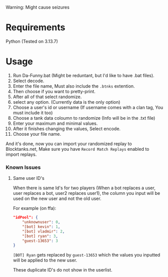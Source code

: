 Warning: Might cause seizures

# Requirements
Python (Tested on 3.13.7)

# Usage
1. Run Da-Funny.bat (Might be reduntant, but I'd like to have .bat files).
2. Select decode.
3. Enter the file name, Must also include the `.btnks` extention.
5. Then choose if you want to pretty-print.
6. After all of that select randomize.
7. select any option. (Currently data is the only option)
8. Choose a user's id or username (If username comes with a clan tag, You must include it too)
9. Choose a tank data coloumn to randomize (Info will be in the .txt file)
10. Enter your maximum and minimal values.
11. After it finishes changing the values, Select encode.
12. Choose your file name.

And it's done, now you can import your randomized replay to Blocktanks.net, Make sure you have `Record Match Replays` enabled to import replays.

### Known Issues
1. Same user ID's

    When there is same Id's for two players (When a bot replaces a user, user replaces a bot, user2 replaces user1),
    the column you input will be used on the new user and not the old user.

    For example (on ffa):
    ```json
    "idPool": {
        "unknownuser": 0,
        "[bot] kevin": 1,
        "[bot] vladmir": 2,
        "[bot] ryan": 3,
        "guest-13653": 3
    }
    ```
    `[BOT] Ryan` gets replaced by `guest-13653` which the values you inputted will be applied to the new user.

    These duplicate ID's do not show in the userlist.
